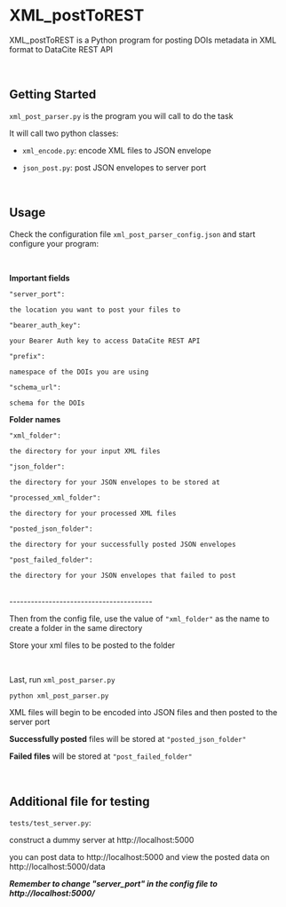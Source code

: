 # XML_postToREST

XML_postToREST is a Python program for posting DOIs metadata in XML format to DataCite REST API

<br/>

## Getting Started

`xml_post_parser.py` is the program you will call to do the task

It will call two python classes:
* `xml_encode.py`: encode XML files to JSON envelope

* `json_post.py`: post JSON envelopes to server port


<br/>

## Usage

Check the configuration file `xml_post_parser_config.json` and start configure your program:

<br/>


**Important fields**

```
"server_port":

the location you want to post your files to

"bearer_auth_key":

your Bearer Auth key to access DataCite REST API

"prefix":

namespace of the DOIs you are using

"schema_url":

schema for the DOIs
```


**Folder names**

```
"xml_folder":

the directory for your input XML files

"json_folder":

the directory for your JSON envelopes to be stored at

"processed_xml_folder":

the directory for your processed XML files

"posted_json_folder":

the directory for your successfully posted JSON envelopes

"post_failed_folder":

the directory for your JSON envelopes that failed to post

```
<br/>
----------------------------------------

Then from the config file, use the value of `"xml_folder"` as the name to create a folder in the same directory

Store your xml files to be posted to the folder

<br/>

Last, run `xml_post_parser.py`

``` python
python xml_post_parser.py
```

XML files will begin to be encoded into JSON files and then posted to the server port

**Successfully posted** files will be stored at `"posted_json_folder"`

**Failed files** will be stored at `"post_failed_folder"`

<br/>

## Additional file for testing

`tests/test_server.py`:

construct a dummy server at http://localhost:5000

you can post data to http://localhost:5000 and view the posted data on http://localhost:5000/data

***Remember to change "server_port" in the config file to http://localhost:5000/***
